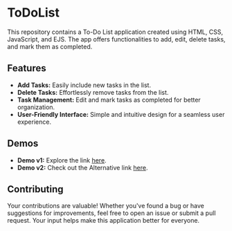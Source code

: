 # ToDoList

This repository contains a To-Do List application created using HTML, CSS, JavaScript, and EJS. The app offers functionalities to add, edit, delete tasks, and mark them as completed.

## Features

- **Add Tasks:** Easily include new tasks in the list.
- **Delete Tasks:** Effortlessly remove tasks from the list.
- **Task Management:** Edit and mark tasks as completed for better organization.
- **User-Friendly Interface:** Simple and intuitive design for a seamless user experience.

## Demos

- **Demo v1:** Explore the link [here](https://crazy-elk.cyclic.app/).
- **Demo v2:** Check out the Alternative link [here](https://todolist-4kqx.onrender.com/).

## Contributing

Your contributions are valuable! Whether you've found a bug or have suggestions for improvements, feel free to open an issue or submit a pull request. Your input helps make this application better for everyone.
